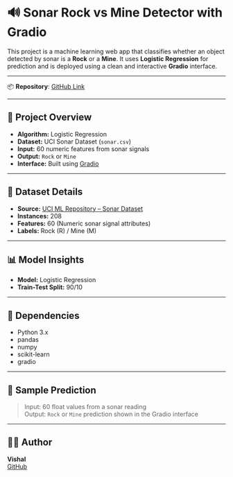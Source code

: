 
# 🔊 Sonar Rock vs Mine Detector with Gradio

This project is a machine learning web app that classifies whether an object detected by sonar is a **Rock** or a **Mine**. It uses **Logistic Regression** for prediction and is deployed using a clean and interactive **Gradio** interface.

---

📦 **Repository**: [GitHub Link](https://github.com/vishal1230/sonar-rock-mine-detector)

---

## 🧠 Project Overview

- **Algorithm:** Logistic Regression  
- **Dataset:** UCI Sonar Dataset (`sonar.csv`)  
- **Input:** 60 numeric features from sonar signals  
- **Output:** `Rock` or `Mine`  
- **Interface:** Built using [Gradio](https://gradio.app)  

---

## 📌 Dataset Details

- **Source:** [UCI ML Repository – Sonar Dataset](https://archive.ics.uci.edu/ml/datasets/connectionist+bench+(sonar,+mines+vs.+rocks))  
- **Instances:** 208  
- **Features:** 60 (Numeric sonar signal attributes)  
- **Labels:** Rock (R) / Mine (M)  

---

## 📊 Model Insights

- **Model:** Logistic Regression  
- **Train-Test Split:** 90/10  

---

## 📎 Dependencies

- Python 3.x  
- pandas  
- numpy  
- scikit-learn  
- gradio  

---

## 🧪 Sample Prediction

> Input: 60 float values from a sonar reading  
> Output: `Rock` or `Mine` prediction shown in the Gradio interface

---

## 👨‍💻 Author

**Vishal**  
[GitHub](https://github.com/vishal1230)

